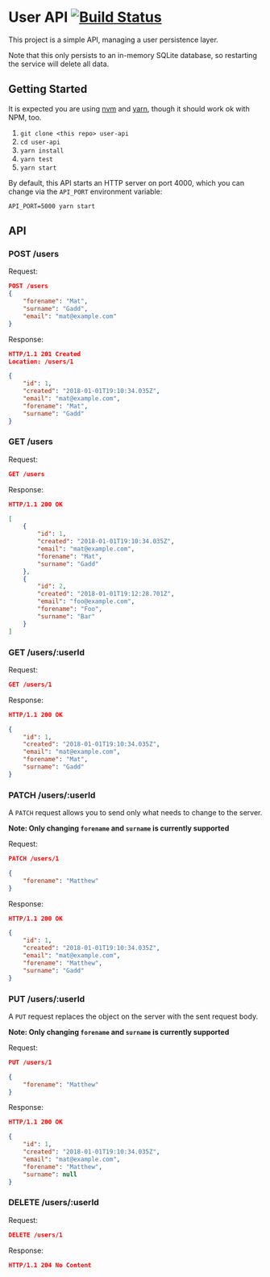# User API [![Build Status](https://travis-ci.org/Drarok/example-user-api.svg?branch=develop)](https://travis-ci.org/Drarok/example-user-api)

This project is a simple API, managing a user persistence layer.

Note that this only persists to an in-memory SQLite database, so restarting the service will delete all data.

## Getting Started

It is expected you are using [nvm][nvm] and [yarn][yarn], though it should work ok with NPM, too.

1. `git clone <this repo> user-api`
2. `cd user-api`
3. `yarn install`
4. `yarn test`
5. `yarn start`

By default, this API starts an HTTP server on port 4000, which you can change via the `API_PORT` environment variable:

```
API_PORT=5000 yarn start
```

## API

### POST /users

Request:
```json
POST /users
{
    "forename": "Mat",
    "surname": "Gadd",
    "email": "mat@example.com"
}
```

Response:
```json
HTTP/1.1 201 Created
Location: /users/1

{
    "id": 1,
    "created": "2018-01-01T19:10:34.035Z",
    "email": "mat@example.com",
    "forename": "Mat",
    "surname": "Gadd"
}
```

### GET /users

Request:
```json
GET /users
```

Response:
```json
HTTP/1.1 200 OK

[
    {
        "id": 1,
        "created": "2018-01-01T19:10:34.035Z",
        "email": "mat@example.com",
        "forename": "Mat",
        "surname": "Gadd"
    },
    {
        "id": 2,
        "created": "2018-01-01T19:12:28.701Z",
        "email": "foo@example.com",
        "forename": "Foo",
        "surname": "Bar"
    }
]
```


### GET /users/:userId

Request:
```json
GET /users/1
```

Response:
```json
HTTP/1.1 200 OK

{
    "id": 1,
    "created": "2018-01-01T19:10:34.035Z",
    "email": "mat@example.com",
    "forename": "Mat",
    "surname": "Gadd"
}
```

### PATCH /users/:userId

A `PATCH` request allows you to send only what needs to change to the server.

**Note: Only changing `forename` and `surname` is currently supported**

Request:
```json
PATCH /users/1

{
    "forename": "Matthew"
}
```

Response:
```json
HTTP/1.1 200 OK

{
    "id": 1,
    "created": "2018-01-01T19:10:34.035Z",
    "email": "mat@example.com",
    "forename": "Matthew",
    "surname": "Gadd"
}
```

### PUT /users/:userId

A `PUT` request replaces the object on the server with the sent request body.

**Note: Only changing `forename` and `surname` is currently supported**

Request:
```json
PUT /users/1

{
    "forename": "Matthew"
}
```

Response:
```json
HTTP/1.1 200 OK

{
    "id": 1,
    "created": "2018-01-01T19:10:34.035Z",
    "email": "mat@example.com",
    "forename": "Matthew",
    "surname": null
}
```

### DELETE /users/:userId

Request:
```json
DELETE /users/1
```

Response:
```json
HTTP/1.1 204 No Content
```

[nvm]: https://github.com/creationix/nvm
[yarn]: https://yarnpkg.com/lang/en/

